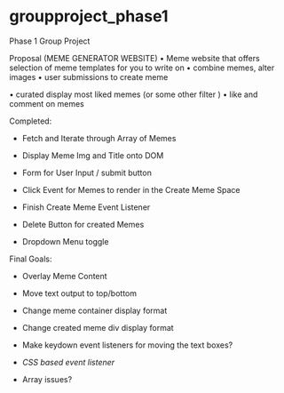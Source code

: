 # groupproject_phase1
Phase 1 Group Project

Proposal (MEME GENERATOR WEBSITE)
•	Meme website that offers selection of meme templates for you to write on 
•	combine memes, alter images
•	user submissions to create meme 

•	curated display most liked memes (or some other filter )
•	like and comment on memes

Completed: 
- Fetch and Iterate through Array of Memes
- Display Meme Img and Title onto DOM
- Form for User Input / submit button
- Click Event for Memes to render in the Create Meme Space
- Finish Create Meme Event Listener

- Delete Button for created Memes
- Dropdown Menu toggle

Final Goals: 

- Overlay Meme Content
- Move text output to top/bottom
- Change meme container display format
- Change created meme div display format

- Make keydown event listeners for moving the text boxes?
- *CSS based event listener*
- Array issues?